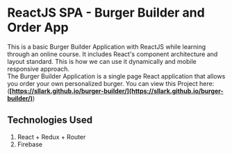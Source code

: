 
# ReactJS SPA - Burger Builder and Order App

This is a basic Burger Builder Application with ReactJS while learning through an online course. It includes React's component architecture and layout standard. This is how we can use it dynamically and mobile responsive approach.  
The Burger Builder Application is a single page React application that allows you order your own personalized burger. 
You can view this Project here: (**[https://sllark.github.io/burger-builder/](https://sllark.github.io/burger-builder/)**)
 
## Technologies Used

1. React + Redux + Router
2. Firebase
